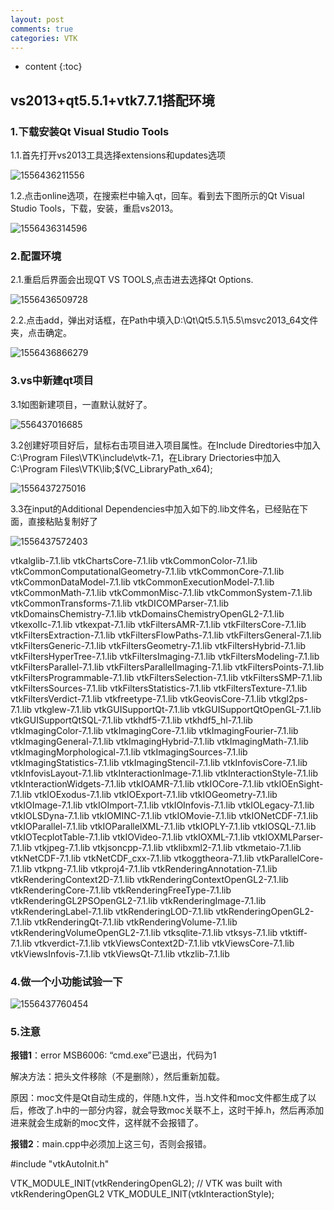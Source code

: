 ```yaml
---
layout: post
comments: true
categories: VTK
---
```

* content
{:toc}
## vs2013+qt5.5.1+vtk7.7.1搭配环境

### 1.下载安装Qt Visual Studio Tools

1.1.首先打开vs2013工具选择extensions和updates选项

![1556436211556](C:\Users\Fred\AppData\Roaming\Typora\typora-user-images\1556436211556.png)

1.2.点击online选项，在搜索栏中输入qt，回车。看到去下图所示的Qt Visual Studio Tools，下载，安装，重启vs2013。

![1556436314596](C:\Users\Fred\AppData\Roaming\Typora\typora-user-images\1556436314596.png)

### 2.配置环境

2.1.重启后界面会出现QT VS TOOLS,点击进去选择Qt Options.

![1556436509728](C:\Users\Fred\AppData\Roaming\Typora\typora-user-images\1556436509728.png)

2.2.点击add，弹出对话框，在Path中填入D:\Qt\Qt5.5.1\5.5\msvc2013_64文件夹，点击确定。

![1556436866279](C:\Users\Fred\AppData\Roaming\Typora\typora-user-images\1556436866279.png)

### 3.vs中新建qt项目

3.1如图新建项目，一直默认就好了。

![556437016685](C:\Users\Fred\AppData\Roaming\Typora\typora-user-images\1556437076942.png)

3.2创建好项目好后，鼠标右击项目进入项目属性。在Include Diredtories中加入 C:\Program Files\VTK\include\vtk-7.1，在Library Driectories中加入C:\Program Files\VTK\lib;$(VC_LibraryPath_x64);

![1556437275016](C:\Users\Fred\AppData\Roaming\Typora\typora-user-images\1556437275016.png)

3.3在input的Additional Dependencies中加入如下的.lib文件名，已经贴在下面，直接粘贴复制好了

![1556437572403](C:\Users\Fred\AppData\Roaming\Typora\typora-user-images\1556437572403.png)

vtkalglib-7.1.lib
vtkChartsCore-7.1.lib
vtkCommonColor-7.1.lib
vtkCommonComputationalGeometry-7.1.lib
vtkCommonCore-7.1.lib
vtkCommonDataModel-7.1.lib
vtkCommonExecutionModel-7.1.lib
vtkCommonMath-7.1.lib
vtkCommonMisc-7.1.lib
vtkCommonSystem-7.1.lib
vtkCommonTransforms-7.1.lib
vtkDICOMParser-7.1.lib
vtkDomainsChemistry-7.1.lib
vtkDomainsChemistryOpenGL2-7.1.lib
vtkexoIIc-7.1.lib
vtkexpat-7.1.lib
vtkFiltersAMR-7.1.lib
vtkFiltersCore-7.1.lib
vtkFiltersExtraction-7.1.lib
vtkFiltersFlowPaths-7.1.lib
vtkFiltersGeneral-7.1.lib
vtkFiltersGeneric-7.1.lib
vtkFiltersGeometry-7.1.lib
vtkFiltersHybrid-7.1.lib
vtkFiltersHyperTree-7.1.lib
vtkFiltersImaging-7.1.lib
vtkFiltersModeling-7.1.lib
vtkFiltersParallel-7.1.lib
vtkFiltersParallelImaging-7.1.lib
vtkFiltersPoints-7.1.lib
vtkFiltersProgrammable-7.1.lib
vtkFiltersSelection-7.1.lib
vtkFiltersSMP-7.1.lib
vtkFiltersSources-7.1.lib
vtkFiltersStatistics-7.1.lib
vtkFiltersTexture-7.1.lib
vtkFiltersVerdict-7.1.lib
vtkfreetype-7.1.lib
vtkGeovisCore-7.1.lib
vtkgl2ps-7.1.lib
vtkglew-7.1.lib
vtkGUISupportQt-7.1.lib
vtkGUISupportQtOpenGL-7.1.lib
vtkGUISupportQtSQL-7.1.lib
vtkhdf5-7.1.lib
vtkhdf5_hl-7.1.lib
vtkImagingColor-7.1.lib
vtkImagingCore-7.1.lib
vtkImagingFourier-7.1.lib
vtkImagingGeneral-7.1.lib
vtkImagingHybrid-7.1.lib
vtkImagingMath-7.1.lib
vtkImagingMorphological-7.1.lib
vtkImagingSources-7.1.lib
vtkImagingStatistics-7.1.lib
vtkImagingStencil-7.1.lib
vtkInfovisCore-7.1.lib
vtkInfovisLayout-7.1.lib
vtkInteractionImage-7.1.lib
vtkInteractionStyle-7.1.lib
vtkInteractionWidgets-7.1.lib
vtkIOAMR-7.1.lib
vtkIOCore-7.1.lib
vtkIOEnSight-7.1.lib
vtkIOExodus-7.1.lib
vtkIOExport-7.1.lib
vtkIOGeometry-7.1.lib
vtkIOImage-7.1.lib
vtkIOImport-7.1.lib
vtkIOInfovis-7.1.lib
vtkIOLegacy-7.1.lib
vtkIOLSDyna-7.1.lib
vtkIOMINC-7.1.lib
vtkIOMovie-7.1.lib
vtkIONetCDF-7.1.lib
vtkIOParallel-7.1.lib
vtkIOParallelXML-7.1.lib
vtkIOPLY-7.1.lib
vtkIOSQL-7.1.lib
vtkIOTecplotTable-7.1.lib
vtkIOVideo-7.1.lib
vtkIOXML-7.1.lib
vtkIOXMLParser-7.1.lib
vtkjpeg-7.1.lib
vtkjsoncpp-7.1.lib
vtklibxml2-7.1.lib
vtkmetaio-7.1.lib
vtkNetCDF-7.1.lib
vtkNetCDF_cxx-7.1.lib
vtkoggtheora-7.1.lib
vtkParallelCore-7.1.lib
vtkpng-7.1.lib
vtkproj4-7.1.lib
vtkRenderingAnnotation-7.1.lib
vtkRenderingContext2D-7.1.lib
vtkRenderingContextOpenGL2-7.1.lib
vtkRenderingCore-7.1.lib
vtkRenderingFreeType-7.1.lib
vtkRenderingGL2PSOpenGL2-7.1.lib
vtkRenderingImage-7.1.lib
vtkRenderingLabel-7.1.lib
vtkRenderingLOD-7.1.lib
vtkRenderingOpenGL2-7.1.lib
vtkRenderingQt-7.1.lib
vtkRenderingVolume-7.1.lib
vtkRenderingVolumeOpenGL2-7.1.lib
vtksqlite-7.1.lib
vtksys-7.1.lib
vtktiff-7.1.lib
vtkverdict-7.1.lib
vtkViewsContext2D-7.1.lib
vtkViewsCore-7.1.lib
vtkViewsInfovis-7.1.lib
vtkViewsQt-7.1.lib
vtkzlib-7.1.lib

### 4.做一个小功能试验一下

![1556437760454](C:\Users\Fred\AppData\Roaming\Typora\typora-user-images\1556437760454.png)

### 5.注意

**报错1**：error MSB6006: “cmd.exe”已退出，代码为1

解决方法：把头文件移除（不是删除），然后重新加载。

原因：moc文件是Qt自动生成的，伴随.h文件，当.h文件和moc文件都生成了以后，修改了.h中的一部分内容，就会导致moc关联不上，这时干掉.h，然后再添加进来就会生成新的moc文件，这样就不会报错了。

**报错2**：main.cpp中必须加上这三句，否则会报错。

#include "vtkAutoInit.h"

VTK_MODULE_INIT(vtkRenderingOpenGL2); // VTK was built with vtkRenderingOpenGL2
VTK_MODULE_INIT(vtkInteractionStyle);
